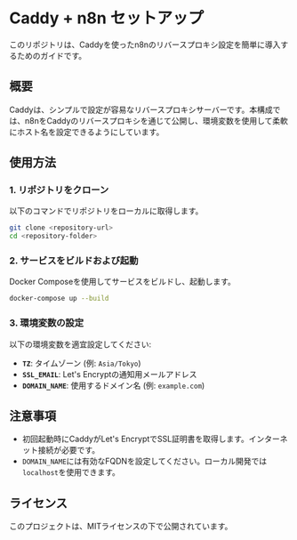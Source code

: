 # Caddy + n8n セットアップ

このリポジトリは、Caddyを使ったn8nのリバースプロキシ設定を簡単に導入するためのガイドです。

## 概要
Caddyは、シンプルで設定が容易なリバースプロキシサーバーです。本構成では、n8nをCaddyのリバースプロキシを通じて公開し、環境変数を使用して柔軟にホスト名を設定できるようにしています。

## 使用方法
### 1. リポジトリをクローン
以下のコマンドでリポジトリをローカルに取得します。
```bash
git clone <repository-url>
cd <repository-folder>
```

### 2. サービスをビルドおよび起動
Docker Composeを使用してサービスをビルドし、起動します。
```bash
docker-compose up --build
```

### 3. 環境変数の設定
以下の環境変数を適宜設定してください:
- **`TZ`**: タイムゾーン (例: `Asia/Tokyo`)
- **`SSL_EMAIL`**: Let's Encryptの通知用メールアドレス
- **`DOMAIN_NAME`**: 使用するドメイン名 (例: `example.com`)

## 注意事項
- 初回起動時にCaddyがLet's EncryptでSSL証明書を取得します。インターネット接続が必要です。
- `DOMAIN_NAME`には有効なFQDNを設定してください。ローカル開発では`localhost`を使用できます。

## ライセンス
このプロジェクトは、MITライセンスの下で公開されています。

